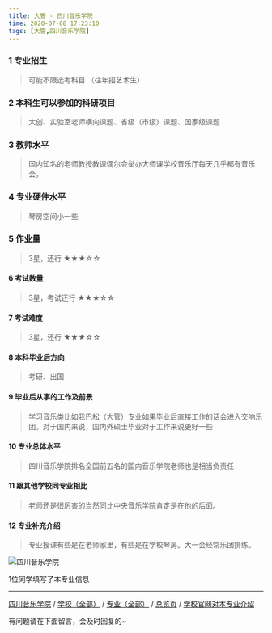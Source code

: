 ```yaml
---
title: 大管 - 四川音乐学院
time: 2020-07-08 17:23:10
tags: [大管,四川音乐学院]
---
```

### 1 专业招生
> 可能不限选考科目 （往年招艺术生）


### 2 本科生可以参加的科研项目
>  大创、实验室老师横向课题、省级（市级）课题、国家级课题


### 3 教师水平
> 国内知名的老师教授教课偶尔会举办大师课学校音乐厅每天几乎都有音乐会。


### 4 专业硬件水平
> 琴房空间小一些


### 5 作业量
>3星，还行
★★★☆☆


#### 6 考试数量
>3星，考试还行
★★★☆☆


#### 7 考试难度
> 3星，还行
★★★☆☆


#### 8 本科毕业后方向
> 考研、出国


#### 9 毕业后从事的工作及前景
> 学习音乐类比如我巴松（大管）专业如果毕业后直接工作的话会进入交响乐团。对于国内来说，国内外硕士毕业对于工作来说更好一些


#### 10 专业总体水平
> 四川音乐学院排名全国前五名的国内音乐学院老师也是相当负责任


#### 11 跟其他学校同专业相比
> 老师还是很厉害的当然同比中央音乐学院肯定是在他的后面。


#### 12 专业补充介绍
> 专业授课有些是在老师家里，有些是在学校琴房。大一会经常乐团排练。


![四川音乐学院](http://upload-images.jianshu.io/upload_images/6206192-cb2b9cc04958100f.jpeg?imageMogr2/auto-orient/strip%7CimageView2/2/w/1240)

1位同学填写了本专业信息
***
[四川音乐学院](https://univgo.github.io/2020/07/08/四川音乐学院) / [学校（全部）](https://univgo.github.io/2020/07/08/3efa6bcca419) / [专业（全部）](https://univgo.github.io/2020/07/08/2d4c6d3552c2) / [总览页](https://univgo.github.io/2020/07/08/445daeb4fa00) / [学校官网对本专业介绍]( http://www.sccm.cn/department/index.asp?id=7)


有问题请在下面留言，会及时回复的~